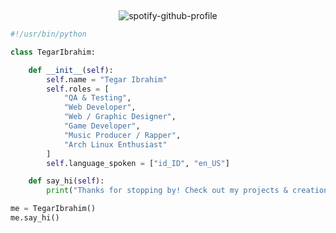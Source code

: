 &nbsp;<div align="center">
![spotify-github-profile](https://spotify-github-profile.kittinanx.com/api/view?uid=21h35iudoqqdlku7oqgjnlxly&cover_image=true&theme=novatorem&show_offline=false&background_color=121212&interchange=false&bar_color=53b14f&bar_color_cover=true)
</div>

```python
#!/usr/bin/python

class TegarIbrahim:

    def __init__(self):
        self.name = "Tegar Ibrahim"
        self.roles = [
            "QA & Testing",
            "Web Developer",
            "Web / Graphic Designer",
            "Game Developer",
            "Music Producer / Rapper",
            "Arch Linux Enthusiast"
        ]
        self.language_spoken = ["id_ID", "en_US"]

    def say_hi(self):
        print("Thanks for stopping by! Check out my projects & creations.")

me = TegarIbrahim()
me.say_hi()
```

